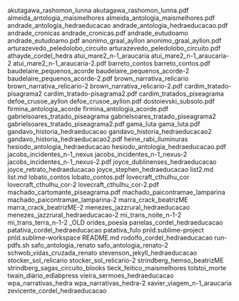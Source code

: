 akutagawa_rashomon_lunna
akutagawa_rashomon_lunna.pdf
almeida_antologia_maismelhores
almeida_antologia_maismelhores.pdf
andrade_antologia_hedraeducacao
andrade_antologia_hedraeducacao.pdf
andrade_cronicas
andrade_cronicas.pdf
andrade_eutudoamo
andrade_eutudoamo.pdf
anonimo_graal_ayllon
anonimo_graal_ayllon.pdf
arturazevedo_peledolobo_circuito
arturazevedo_peledolobo_circuito.pdf
athayde_cordel_hedra
atui_mare2_n-1_araucaria
atui_mare2_n-1_araucaria-2
atui_mare2_n-1_araucaria-2.pdf
barreto_contos
barreto_contos.pdf
baudelaire_pequenos_acorde
baudelaire_pequenos_acorde-2
baudelaire_pequenos_acorde-2.pdf
brown_narrativa_relicario
brown_narrativa_relicario-2
brown_narrativa_relicario-2.pdf
cardim_tratado-pisagrama2
cardim_tratado-pisagrama2.pdf
cardim_tratados_piseagrama
defoe_crusoe_ayllon
defoe_crusoe_ayllon.pdf
dostoievski_subsolo.pdf
firmina_antologia_acorde
firmina_antologia_acorde.pdf
gabrielsoares_tratado_piseagrama
gabrielsoares_tratado_piseagrama2
gabrielsoares_tratado_piseagrama2.pdf
gama_luta
gama_luta.pdf
gandavo_historia_hedraeducacao
gandavo_historia_hedraeducacao2
gandavo_historia_hedraeducacao2.pdf
heine_rabi_iluminuras
hesiodo_antologia_hedraeducacao
hesiodo_antologia_hedraeducacao.pdf
jacobs_incidentes_n-1_nexus
jacobs_incidentes_n-1_nexus-2
jacobs_incidentes_n-1_nexus-2.pdf
joyce_dublinenses_hedraeducacao
joyce_retrato_hedraeducacao
joyce_stephen_hedraeducacao
list2.md
list.md
lobato_contos
lobato_contos.pdf
lovecraft_cthulhu_cor
lovecraft_cthulhu_cor-2
lovecraft_cthulhu_cor-2.pdf
machado_cartomante_piseagrama.pdf
machado_paicontramae_lamparina
machado_paicontramae_lamparina-2
marra_crack_beatrizME
marra_crack_beatrizME-2
menezes_jazzrural_hedraeducacao
menezes_jazzrural_hedraeducacao-2
mi_trans_noite_n-1-2
mi_trans_terra_n-1-2
_OLD
orides_poesia
panelas_cordel_hedraeducacao
patativa_cordel_hedraeducacao
patativa_fulo
pnld.sublime-project
pnld.sublime-workspace
README.md
rodolfo_cordel_hedraeducacao
run-pdfs.sh
safo_antologia_renato
safo_antologia_renato-2
schwob_vidas_cruzada_renato
stevenson_jekyll_hedraeducacao
stocker_sol_relicario
stocker_sol_relicario-2
strindberg_hemso_beatrizME
strindberg_sagas_circuito_blooks
tieck_feitico_maismelhores
tolstoi_morte
twain_diário_edlabpress
vieira_sermoes_hedraeducacao
wpa_narrativas_hedra
wpa_narrativas_hedra-2
xavier_viagem_n-1_araucaria
zevicente_cordel_hedraeducacao
